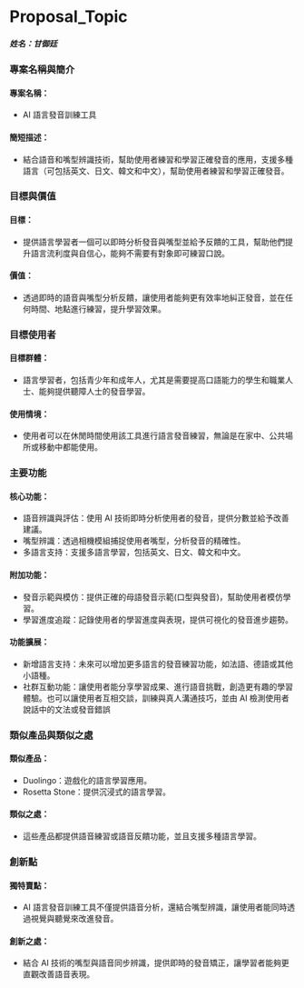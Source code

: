 # Proposal_Topic

##### 姓名：甘御廷

### 專案名稱與簡介

#### 專案名稱：

- AI 語言發音訓練工具

#### 簡短描述：

- 結合語音和嘴型辨識技術，幫助使用者練習和學習正確發音的應用，支援多種語言（可包括英文、日文、韓文和中文），幫助使用者練習和學習正確發音。

### 目標與價值

#### 目標：

- 提供語言學習者一個可以即時分析發音與嘴型並給予反饋的工具，幫助他們提升語言流利度與自信心，能夠不需要有對象即可練習口說。

#### 價值：

- 透過即時的語音與嘴型分析反饋，讓使用者能夠更有效率地糾正發音，並在任何時間、地點進行練習，提升學習效果。

### 目標使用者

#### 目標群體：

- 語言學習者，包括青少年和成年人，尤其是需要提高口語能力的學生和職業人士、能夠提供聽障人士的發音學習。

#### 使用情境：

- 使用者可以在休閒時間使用該工具進行語言發音練習，無論是在家中、公共場所或移動中都能使用。

### 主要功能

#### 核心功能：

- 語音辨識與評估：使用 AI 技術即時分析使用者的發音，提供分數並給予改善建議。
- 嘴型辨識：透過相機模組捕捉使用者嘴型，分析發音的精確性。
- 多語言支持：支援多語言學習，包括英文、日文、韓文和中文。

#### 附加功能：

- 發音示範與模仿：提供正確的母語發音示範(口型與發音)，幫助使用者模仿學習。
- 學習進度追蹤：記錄使用者的學習進度與表現，提供可視化的發音進步趨勢。

#### 功能擴展：

- 新增語言支持：未來可以增加更多語言的發音練習功能，如法語、德語或其他小語種。
- 社群互動功能：讓使用者能分享學習成果、進行語音挑戰，創造更有趣的學習體驗。也可以讓使用者互相交談，訓練與真人溝通技巧，並由 AI 檢測使用者說話中的文法或發音錯誤

### 類似產品與類似之處

#### 類似產品：

- Duolingo：遊戲化的語言學習應用。
- Rosetta Stone：提供沉浸式的語言學習。

#### 類似之處：

- 這些產品都提供語音練習或語音反饋功能，並且支援多種語言學習。

### 創新點

#### 獨特賣點：

- AI 語言發音訓練工具不僅提供語音分析，還結合嘴型辨識，讓使用者能同時透過視覺與聽覺來改進發音。

#### 創新之處：

- 結合 AI 技術的嘴型與語音同步辨識，提供即時的發音矯正，讓學習者能夠更直觀改善語音表現。
